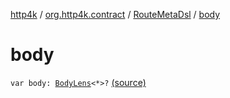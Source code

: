 [http4k](../../index.md) / [org.http4k.contract](../index.md) / [RouteMetaDsl](index.md) / [body](./body.md)

# body

`var body: `[`BodyLens`](../../org.http4k.lens/-body-lens/index.md)`<*>?` [(source)](https://github.com/http4k/http4k/blob/master/http4k-contract/src/main/kotlin/org/http4k/contract/routeMeta.kt#L30)